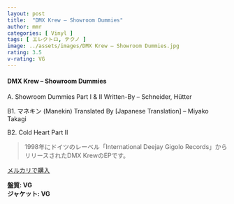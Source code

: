 ```yaml
---
layout: post
title:  "DMX Krew – Showroom Dummies"
author: mmr
categories: [ Vinyl ]
tags: [ エレクトロ, テクノ ]
image: ../assets/images/DMX Krew – Showroom Dummies.jpg
rating: 3.5
v-rating: VG
---
```


#### DMX Krew – Showroom Dummies

A. Showroom Dummies Part I & II
Written-By – Schneider, Hütter

B1. マネキン (Manekin)
Translated By [Japanese Translation] – Miyako Takagi

B2. Cold Heart Part II

> 1998年にドイツのレーベル「International Deejay Gigolo Records」からリリースされたDMX KrewのEPです。


[メルカリで購入](https://jp.mercari.com/item/m39073656951)

<div class="mt-4 mb-4 d-flex align-items-center">
<strong class="mr-1">盤質: VG</strong>
</div>
<div class="mt-4 mb-4 d-flex align-items-center">
<strong class="mr-1">ジャケット: VG</strong>
</div>
